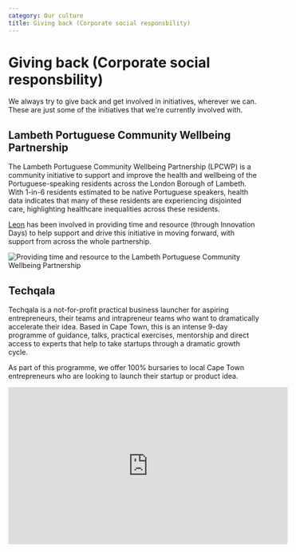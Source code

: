 ```yaml
---
category: Our culture
title: Giving back (Corporate social responsbility)
---
```


# Giving back (Corporate social responsbility)

We always try to give back and get involved in initiatives, wherever we can. These are just some of the initiatives that we're currently involved with.

## Lambeth Portuguese Community Wellbeing Partnership
The Lambeth Portuguese Community Wellbeing Partnership (LPCWP) is a community initiative to support and improve the health and wellbeing of the Portuguese-speaking residents across the London Borough of Lambeth. With 1-in-6 residents estimated to be native Portuguese speakers, health data indicates that many of these residents are experiencing disjointed care, highlighting healthcare inequalities across these residents.

[Leon](https://unboxed.co/people/#leon-odey-knight) has been involved in providing time and resource (through Innovation Days) to help support and drive this initiative in moving forward, with support from across the whole partnership.

![Providing time and resource to the Lambeth Portuguese Community Wellbeing Partnership](https://s3-eu-west-1.amazonaws.com/unboxed-web-image-uploader/c2f2b60282448b2cbbc01fe6d64f3f76.png)

## Techqala
Techqala is a not-for-profit practical business launcher for aspiring entrepreneurs, their teams and intrapreneur teams who want to dramatically accelerate their idea. Based in Cape Town, this is an intense 9-day programme of guidance, talks, practical exercises, mentorship and direct access to experts that help to take startups through a dramatic growth cycle.

As part of this programme, we offer 100% bursaries to local Cape Town entrepreneurs who are looking to launch their startup or product idea.

<iframe width="560" height="315" src="https://www.youtube.com/embed/nT78y9DpWx0" frameborder="0" allow="autoplay; encrypted-media" allowfullscreen></iframe>
